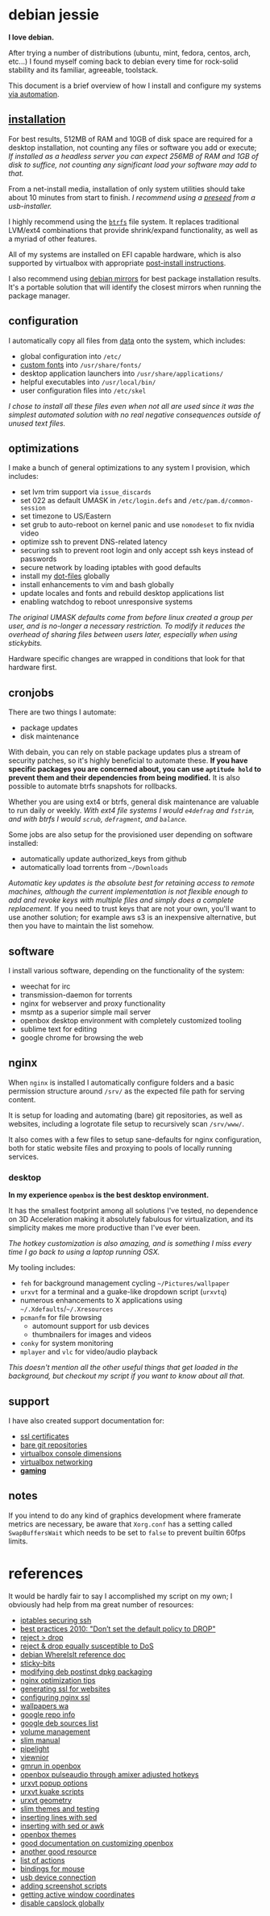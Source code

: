 
# debian jessie

**I love debian.**

After trying a number of distributions (ubuntu, mint, fedora, centos, arch, etc...) I found myself coming back to debian every time for rock-solid stability and its familiar, agreeable, toolstack.

This document is a brief overview of how I install and configure my systems [via automation](debian-jessie.sh).


## [installation](#)

For best results, 512MB of RAM and 10GB of disk space are required for a desktop installation, not counting any files or software you add or execute; _If installed as a headless server you can expect 256MB of RAM and 1GB of disk to suffice, not counting any significant load your software may add to that._

From a net-install media, installation of only system utilities should take about 10 minutes from start to finish.  _I recommend using a [preseed](#) from a usb-installer._

I highly recommend using the [`btrfs`](software/btrfs.md) file system.  It replaces traditional LVM/ext4 combinations that provide shrink/expand functionality, as well as a myriad of other features.

All of my systems are installed on EFI capable hardware, which is also supported by virtualbox with appropriate [post-install instructions](virtualization/uefi-config.md).

I also recommend using [debian mirrors](http.debian.net) for best package installation results.  It's a portable solution that will identify the closest mirrors when running the package manager.


## configuration

I automatically copy all files from [data](data/) onto the system, which includes:

- global configuration into `/etc/`
- [custom fonts](software/fonts.md) into `/usr/share/fonts/`
- desktop application launchers into `/usr/share/applications/`
- helpful executables into `/usr/local/bin/`
- user configuration files into `/etc/skel`

_I chose to install all these files even when not all are used since it was the simplest automated solution with no real negative consequences outside of unused text files._


## optimizations

I make a bunch of general optimizations to any system I provision, which includes:

- set lvm trim support via `issue_discards`
- set 022 as default UMASK in `/etc/login.defs` and `/etc/pam.d/common-session`
- set timezone to US/Eastern
- set grub to auto-reboot on kernel panic and use `nomodeset` to fix nvidia video
- optimize ssh to prevent DNS-related latency
- securing ssh to prevent root login and only accept ssh keys instead of passwords
- secure network by loading iptables with good defaults
- install my [dot-files](https://github.com/cdelorme/dot-files) globally
- install enhancements to vim and bash globally
- update locales and fonts and rebuild desktop applications list
- enabling watchdog to reboot unresponsive systems

_The original UMASK defaults come from before linux created a group per user, and is no-longer a necessary restriction.  To modify it reduces the overhead of sharing files between users later, especially when using stickybits._

Hardware specific changes are wrapped in conditions that look for that hardware first.


## cronjobs

There are two things I automate:

- package updates
- disk maintenance

With debain, you can rely on stable package updates plus a stream of security patches, so it's highly beneficial to automate these.  **If you have specific packages you are concerned about, you can use `aptitude hold` to prevent them and their dependencies from being modified.**  It is also possible to automate btrfs snapshots for rollbacks.

Whether you are using ext4 or btrfs, general disk maintenance are valuable to run daily or weekly.  _With ext4 file systems I would `e4defrag` and `fstrim`, and with btrfs I would `scrub`, `defragment`, and `balance`._

Some jobs are also setup for the provisioned user depending on software installed:

- automatically update authorized_keys from github
- automatically load torrents from `~/Downloads`

_Automatic key updates is the absolute best for retaining access to remote machines, although the current implementation is not flexible enough to add and revoke keys with multiple files and simply does a complete replacement._  If you need to trust keys that are not your own, you'll want to use another solution; for example aws s3 is an inexpensive alternative, but then you have to maintain the list somehow.


## software

I install various software, depending on the functionality of the system:

- weechat for irc
- transmission-daemon for torrents
- nginx for webserver and proxy functionality
- msmtp as a superior simple mail server
- openbox desktop environment with completely customized tooling
- sublime text for editing
- google chrome for browsing the web


## nginx

When `nginx` is installed I automatically configure folders and a basic permission structure around `/srv/` as the expected file path for serving content.

It is setup for loading and automating (bare) git repositories, as well as websites, including a logrotate file setup to recursively scan `/srv/www/`.

It also comes with a few files to setup sane-defaults for nginx configuration, both for static website files and proxying to pools of locally running services.


### desktop

**In my experience `openbox` is the best desktop environment.**

It has the smallest footprint among all solutions I've tested, no dependence on 3D Acceleration making it absolutely fabulous for virtualization, and its simplicity makes me more productive than I've ever been.

_The hotkey customization is also amazing, and is something I miss every time I go back to using a laptop running OSX._

My tooling includes:

- `feh` for background management cycling `~/Pictures/wallpaper`
- `urxvt` for a terminal and a guake-like dropdown script (`urxvtq`)
- numerous enhancements to X applications using `~/.Xdefaults`/`~/.Xresources`
- `pcmanfm` for file browsing
	- automount support for usb devices
	- thumbnailers for images and videos
- `conky` for system monitoring
- `mplayer` and `vlc` for video/audio playback

_This doesn't mention all the other useful things that get loaded in the background, but checkout my script if you want to know about all that._


## support

I have also created support documentation for:

- [ssl certificates](ssl-certificates.md)
- [bare git repositories](bare-git-repositories.md)
- [virtualbox console dimensions](grub-vm-resolution.md)
- [virtualbox networking](virtual-network-adapters.md)
- **[gaming](gaming/)**


## notes

If you intend to do any kind of graphics development where framerate metrics are necessary, be aware that `Xorg.conf` has a setting called `SwapBuffersWait` which needs to be set to `false` to prevent builtin 60fps limits.


# references

It would be hardly fair to say I accomplished my script on my own; I obviously had help from ma great number of resources:

- [iptables securing ssh](http://www.rackaid.com/blog/how-to-block-ssh-brute-force-attacks/)
- [best practices 2010: "Don’t set the default policy to DROP"](http://major.io/2010/04/12/best-practices-iptables/)
- [reject > drop](http://unix.stackexchange.com/questions/109459/is-it-better-to-set-j-reject-or-j-drop-in-iptables)
- [reject & drop equally susceptible to DoS](http://www.linuxquestions.org/questions/linux-security-4/drop-vs-reject-685942/)
- [debian WhereIsIt reference doc](https://wiki.debian.org/WhereIsIt)
- [sticky-bits](http://unix.stackexchange.com/questions/64126/why-does-chmod-1777-and-chmod-3777-both-set-the-sticky-bit)
- [modifying deb postinst dpkg packaging](https://yeupou.wordpress.com/2012/07/21/modifying-preinst-and-postinst-scripts-before-installing-a-package-with-dpkg/)
- [nginx optimization tips](http://tweaked.io/guide/nginx/)
- [generating ssl for websites](https://www.digitalocean.com/community/tutorials/how-to-create-a-ssl-certificate-on-nginx-for-ubuntu-12-04)
- [configuring nginx ssl](https://www.digicert.com/ssl-certificate-installation-nginx.htm)
- [wallpapers wa](http://wallpaperswa.com/)
- [google repo info](https://www.google.com/linuxrepositories/)
- [google deb sources list](https://sites.google.com/site/mydebiansourceslist/)
- [volume management](http://urukrama.wordpress.com/2007/12/19/managing-sound-volumes-in-openbox/)
- [slim manual](http://slim.berlios.de/manual.php)
- [pipelight](https://launchpad.net/pipelight)
- [viewnior](https://github.com/xsisqox/Viewnior)
- [gmrun in openbox](http://naniland.wordpress.com/2011/10/25/alt-f2-on-openbox/)
- [openbox pulseaudio through amixer adjusted hotkeys](https://wiki.archlinux.org/index.php/openbox#Pulseaudio)
- [urxvt popup options](https://bbs.archlinux.org/viewtopic.php?id=57202)
- [urxvt kuake scripts](https://bbs.archlinux.org/viewtopic.php?id=71789&p=1)
- [urxvt geometry](https://bbs.archlinux.org/viewtopic.php?id=72515)
- [slim themes and testing](https://wiki.archlinux.org/index.php/SLiM#Theming)
- [inserting lines with sed](http://unix.stackexchange.com/questions/35201/how-to-insert-a-line-into-text-document-right-before-line-containing-some-text-i)
- [inserting with sed or awk](http://www.theunixschool.com/2012/06/insert-line-before-or-after-pattern.html)
- [openbox themes](http://capn-damo.deviantart.com/gallery/37736739/Openbox)
- [good documentation on customizing openbox](http://melp.nl/2011/01/10-must-have-key-and-mouse-binding-configs-in-openbox/)
- [another good resource](http://openbox.org/wiki/Help:Configuration)
- [list of actions](http://openbox.org/wiki/Help:Actions)
- [bindings for mouse](http://openbox.org/wiki/Help:Bindings#Mouse_bindings)
- [usb device connection](https://www.ab9il.net/linux/pcmanfm-usb-mount.html)
- [adding screenshot scripts](https://wiki.archlinux.org/index.php/Taking_a_screenshot)
- [getting active window coordinates](http://unix.stackexchange.com/questions/14159/how-do-i-find-the-window-dimensions-and-position-accurately-including-decoration)
- [disable capslock globally](http://emacswiki.org/emacs/MovingTheCtrlKey#toc9)
